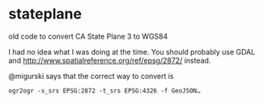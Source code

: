 stateplane
==========

old code to convert CA State Plane 3 to WGS84

I had no idea what I was doing at the time.
You should probably use GDAL and http://www.spatialreference.org/ref/epsg/2872/ instead.

@migurski says that the correct way to convert is

    ogr2ogr -s_srs EPSG:2872 -t_srs EPSG:4326 -f GeoJSON…
